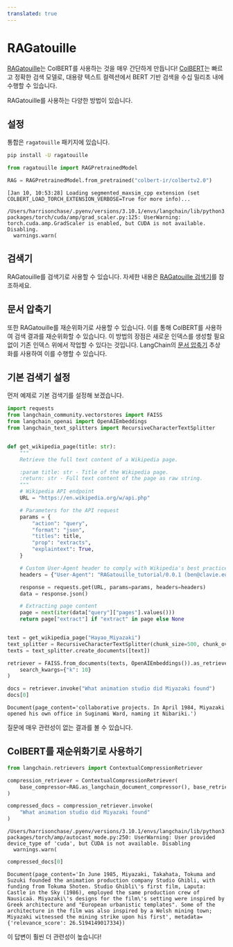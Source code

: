 ```yaml
---
translated: true
---
```


# RAGatouille

[RAGatouille](https://github.com/bclavie/RAGatouille)는 ColBERT를 사용하는 것을 매우 간단하게 만듭니다! [ColBERT](https://github.com/stanford-futuredata/ColBERT)는 빠르고 정확한 검색 모델로, 대용량 텍스트 컬렉션에서 BERT 기반 검색을 수십 밀리초 내에 수행할 수 있습니다.

RAGatouille를 사용하는 다양한 방법이 있습니다.

## 설정

통합은 `ragatouille` 패키지에 있습니다.

```bash
pip install -U ragatouille
```

```python
from ragatouille import RAGPretrainedModel

RAG = RAGPretrainedModel.from_pretrained("colbert-ir/colbertv2.0")
```

```output
[Jan 10, 10:53:28] Loading segmented_maxsim_cpp extension (set COLBERT_LOAD_TORCH_EXTENSION_VERBOSE=True for more info)...

/Users/harrisonchase/.pyenv/versions/3.10.1/envs/langchain/lib/python3.10/site-packages/torch/cuda/amp/grad_scaler.py:125: UserWarning: torch.cuda.amp.GradScaler is enabled, but CUDA is not available.  Disabling.
  warnings.warn(
```

## 검색기

RAGatouille를 검색기로 사용할 수 있습니다. 자세한 내용은 [RAGatouille 검색기](/docs/integrations/retrievers/ragatouille)를 참조하세요.

## 문서 압축기

또한 RAGatouille를 재순위화기로 사용할 수 있습니다. 이를 통해 ColBERT를 사용하여 검색 결과를 재순위화할 수 있습니다. 이 방법의 장점은 새로운 인덱스를 생성할 필요 없이 기존 인덱스 위에서 작업할 수 있다는 것입니다. LangChain의 [문서 압축기](/docs/modules/data_connection/retrievers/contextual_compression) 추상화를 사용하여 이를 수행할 수 있습니다.

## 기본 검색기 설정

먼저 예제로 기본 검색기를 설정해 보겠습니다.

```python
import requests
from langchain_community.vectorstores import FAISS
from langchain_openai import OpenAIEmbeddings
from langchain_text_splitters import RecursiveCharacterTextSplitter


def get_wikipedia_page(title: str):
    """
    Retrieve the full text content of a Wikipedia page.

    :param title: str - Title of the Wikipedia page.
    :return: str - Full text content of the page as raw string.
    """
    # Wikipedia API endpoint
    URL = "https://en.wikipedia.org/w/api.php"

    # Parameters for the API request
    params = {
        "action": "query",
        "format": "json",
        "titles": title,
        "prop": "extracts",
        "explaintext": True,
    }

    # Custom User-Agent header to comply with Wikipedia's best practices
    headers = {"User-Agent": "RAGatouille_tutorial/0.0.1 (ben@clavie.eu)"}

    response = requests.get(URL, params=params, headers=headers)
    data = response.json()

    # Extracting page content
    page = next(iter(data["query"]["pages"].values()))
    return page["extract"] if "extract" in page else None


text = get_wikipedia_page("Hayao_Miyazaki")
text_splitter = RecursiveCharacterTextSplitter(chunk_size=500, chunk_overlap=0)
texts = text_splitter.create_documents([text])
```

```python
retriever = FAISS.from_documents(texts, OpenAIEmbeddings()).as_retriever(
    search_kwargs={"k": 10}
)
```

```python
docs = retriever.invoke("What animation studio did Miyazaki found")
docs[0]
```

```output
Document(page_content='collaborative projects. In April 1984, Miyazaki opened his own office in Suginami Ward, naming it Nibariki.')
```

질문에 매우 관련성이 없는 결과를 볼 수 있습니다.

## ColBERT를 재순위화기로 사용하기

```python
from langchain.retrievers import ContextualCompressionRetriever

compression_retriever = ContextualCompressionRetriever(
    base_compressor=RAG.as_langchain_document_compressor(), base_retriever=retriever
)

compressed_docs = compression_retriever.invoke(
    "What animation studio did Miyazaki found"
)
```

```output
/Users/harrisonchase/.pyenv/versions/3.10.1/envs/langchain/lib/python3.10/site-packages/torch/amp/autocast_mode.py:250: UserWarning: User provided device_type of 'cuda', but CUDA is not available. Disabling
  warnings.warn(
```

```python
compressed_docs[0]
```

```output
Document(page_content='In June 1985, Miyazaki, Takahata, Tokuma and Suzuki founded the animation production company Studio Ghibli, with funding from Tokuma Shoten. Studio Ghibli\'s first film, Laputa: Castle in the Sky (1986), employed the same production crew of Nausicaä. Miyazaki\'s designs for the film\'s setting were inspired by Greek architecture and "European urbanistic templates". Some of the architecture in the film was also inspired by a Welsh mining town; Miyazaki witnessed the mining strike upon his first', metadata={'relevance_score': 26.5194149017334})
```

이 답변이 훨씬 더 관련성이 높습니다!
